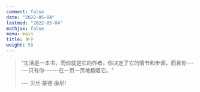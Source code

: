 ```yaml
---
comment: false
date: "2022-05-04"
lastmod: "2022-05-04"
mathjax: false
menu: main
title: 关于
weight: 50
---
```


> "生活是一本书，而你就是它的作者。你决定了它的情节和步调，而且你------只有你------在一页一页地翻着它。"
>
> --- 贝丝·蒙德·康尼!
